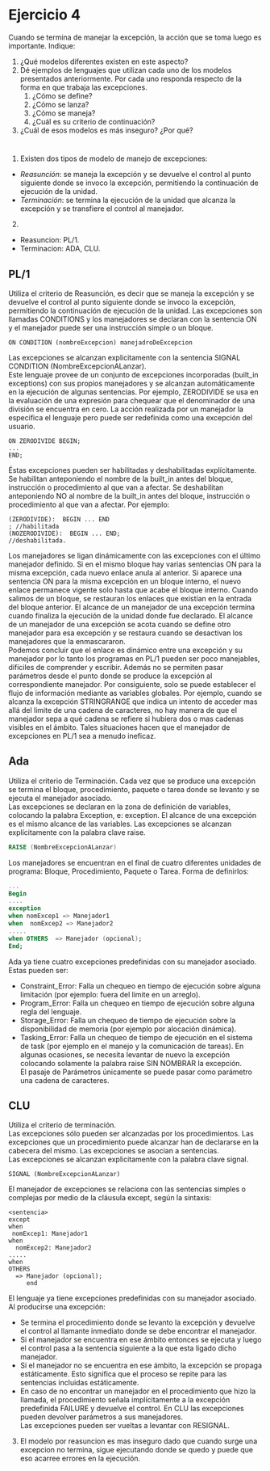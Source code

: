 # Ejercicio 4

Cuando se termina de manejar la excepción, la acción que se toma luego es importante. Indique:
1. ¿Qué modelos diferentes existen en este aspecto?
2. Dé ejemplos de lenguajes que utilizan cada uno de los modelos presentados anteriormente. Por
cada uno responda respecto de la forma en que trabaja las excepciones.
    1. ¿Cómo se define?
    2. ¿Cómo se lanza?
    3. ¿Cómo se maneja?
    4. ¿Cuál es su criterio de continuación?
3. ¿Cuál de esos modelos es más inseguro? ¿Por qué?

#

1. Existen dos tipos de modelo de manejo de excepciones:
+ *Reasunción*: se maneja la excepción y se devuelve el control al punto siguiente donde se invoco la
excepción, permitiendo la continuación de ejecución de la unidad.
+ *Terminación*: se termina la ejecución de la unidad que alcanza la excepción y se transfiere el control al
manejador.

2.
+ Reasuncion: PL/1.
+ Terminacion: ADA, CLU.

## PL/1

Utiliza el criterio de Reasunción, es decir que se maneja la excepción y se devuelve el control al punto siguiente donde se invoco la excepción, permitiendo la continuación de ejecución de la unidad.
Las excepciones son llamadas CONDITIONS  y los manejadores se declaran con la sentencia ON y el manejador puede ser una instrucción simple o un bloque.

```PL/1
ON CONDITION (nombreExcepcion) manejadroDeExcepcion
```

Las excepciones se alcanzan explicitamente con la sentencia SIGNAL CONDITION (NombreExcepcionALanzar).  
Este lenguaje provee de un conjunto de excepciones incorporadas (built_in exceptions) con sus propios manejadores y se alcanzan automáticamente en la ejecución de algunas sentencias. Por ejemplo, ZERODIVIDE se usa en la evaluación de una expresión para chequear que el denominador de una división se encuentra en cero.
La acción realizada por un manejador la especifica el lenguaje pero puede ser redefinida como una excepción del usuario.

```PL/1
ON ZERODIVIDE BEGIN;
...
END;
```

Éstas excepciones pueden ser habilitadas y deshabilitadas explícitamente. Se habilitan anteponiendo el nombre de la built_in antes del bloque, instrucción o procedimiento al que van a afectar. Se deshabilitan anteponiendo NO al nombre de la built_in antes del bloque, instrucción o procedimiento al que van a afectar. Por ejemplo:

```PL/1
(ZERODIVIDE):  BEGIN ... END
; //habilitada
(NOZERODIVIDE):  BEGIN ... END;
//deshabilitada.
```

Los manejadores se ligan dinámicamente con las excepciones con el último manejador definido. Si en el mismo bloque hay varias sentencias ON para la misma excepción, cada nuevo enlace anula al anterior. Si aparece una sentencia ON para la misma excepción en un bloque interno, el nuevo enlace permanece vigente solo hasta que acabe el bloque interno. Cuando salimos de un bloque, se restauran los enlaces que existían en la entrada del bloque anterior. El alcance de un manejador de una excepción termina cuando finaliza la ejecución de la unidad donde fue declarado. El alcance de un manejador de una excepción se acota cuando se define otro manejador para esa excepción y se restaura cuando se desactivan los manejadores que la enmascararon.  
Podemos concluir que el enlace es dinámico entre una excepción y su manejador por lo tanto los programas en PL/1 pueden ser poco manejables, difíciles de comprender y escribir. Además no se permiten pasar parámetros desde el punto donde se produce la excepción al correspondiente manejador. Por consiguiente, solo se puede establecer el flujo de información mediante as variables globales. Por ejemplo, cuando se alcanza la excepción STRINGRANGE que indica un intento de acceder mas allá del limite de una cadena de caracteres, no hay manera de que el manejador sepa a qué cadena se refiere si hubiera dos o mas cadenas visibles en el ámbito. Tales situaciones hacen que el manejador de excepciones en PL/1 sea a menudo ineficaz.

## Ada

Utiliza el criterio de Terminación. Cada vez que se produce una excepción se termina el bloque, procedimiento, paquete o tarea donde se levanto y se ejecuta el manejador asociado.  
Las excepciones se declaran en la zona de definición de variables, colocando la palabra Exception, e: exception. El alcance de una excepción es el mismo alcance de las variables. Las excepciones se alcanzan explícitamente con la palabra clave raise.

```Ada
RAISE (NombreExcepcionALanzar)
```

Los manejadores se encuentran en el final de cuatro diferentes unidades de programa: Bloque, Procedimiento, Paquete o Tarea. Forma de definirlos:

```ada
...
Begin
....
exception
when nomExcep1 => Manejador1
when  nomExcep2 => Manejador2
.....
when OTHERS  => Manejador (opcional);
End;
```

Ada ya tiene cuatro excepciones predefinidas con su manejador asociado. Estas pueden ser:
+ Constraint_Error: Falla un chequeo en tiempo de ejecución sobre alguna limitación (por ejemplo: fuera del limite en un arreglo).
+ Program_Error: Falla un chequeo en tiempo de ejecución sobre alguna regla del lenguaje.
+ Storage_Error: Falla un chequeo de tiempo de ejecución sobre la disponibilidad de memoria (por ejemplo por alocación dinámica).
+ Tasking_Error: Falla un chequeo de tiempo de ejecución en el sistema de task (por ejemplo en el manejo y la comunicación de tareas).
En algunas ocasiones, se necesita levantar de nuevo la excepción colocando solamente la palabra raise SIN NOMBRAR la excepción.  
El pasaje de Parámetros únicamente se puede pasar como parámetro una cadena de caracteres.

## CLU

Utiliza el criterio de terminación.  
Las excepciones sólo pueden ser alcanzadas por los procedimientos. Las excepciones que un procedimiento puede alcanzar han de declararse en la cabecera del mismo. Las excepciones se asocian a sentencias.  
Las excepciones se alcanzan explicitamente con la palabra clave signal.

```CLU
SIGNAL (NombreExcepcionALanzar)
```

El manejador de excepciones se relaciona con las sentencias simples o complejas por medio de la cláusula except, según la sintaxis:

```CLU
<sentencia>
except
when
 nomExcep1: Manejador1
when
  nomExcep2: Manejador2
.....
when
OTHERS
  => Manejador (opcional);
     end
```

El lenguaje ya tiene excepciones predefinidas con su manejador asociado.
Al producirse una excepción:
+ Se termina el procedimiento donde se levanto la excepción y devuelve el control al llamante
inmediato donde se debe encontrar el manejador.
+ Si el manejador se encuentra en ese ámbito entonces se ejecuta y luego el control pasa a la sentencia siguiente a la que esta ligado dicho manejador.
+ Si el manejador no se encuentra en ese ámbito, la excepción se propaga estáticamente. Esto significa que el proceso se repite para las sentencias incluidas estáticamente.
+ En caso de no encontrar un manejador en el procedimiento que hizo la llamada, el procedimiento señala implícitamente a la excepción predefinida FAILURE y devuelve el control.
En CLU las excepciones pueden devolver parámetros a sus manejadores.  
Las excepciones pueden ser vueltas a levantar con RESIGNAL.

3. El modelo por reasuncion es mas inseguro dado que cuando surge una excepcion no termina, sigue ejecutando donde se quedo y puede que eso acarree errores en la ejecución.
